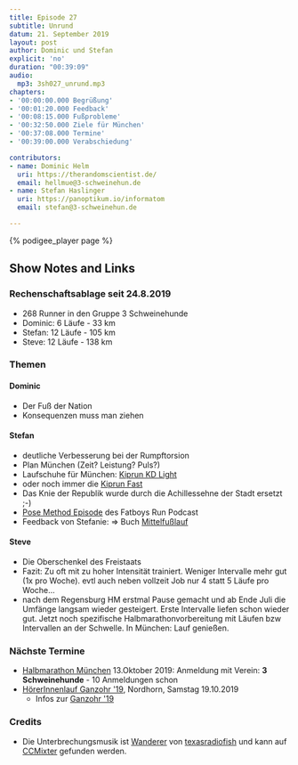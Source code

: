 ```yaml
---
title: Episode 27
subtitle: Unrund
datum: 21. September 2019
layout: post
author: Dominic und Stefan
explicit: 'no'
duration: "00:39:09"
audio:
  mp3: 3sh027_unrund.mp3
chapters:
- '00:00:00.000 Begrüßung'
- '00:01:20.000 Feedback'
- '00:08:15.000 Fußprobleme'
- '00:32:50.000 Ziele für München'
- '00:37:08.000 Termine'
- '00:39:00.000 Verabschiedung'

contributors:
- name: Dominic Helm
  uri: https://therandomscientist.de/
  email: hellmue@3-schweinehun.de
- name: Stefan Haslinger
  uri: https://panoptikum.io/informatom
  email: stefan@3-schweinehun.de

---
```


{% podigee_player page %}

## Show Notes and Links

### Rechenschaftsablage seit 24.8.2019

* 268 Runner in den Gruppe 3 Schweinehunde
* Dominic: 6 Läufe -  33 km
* Stefan: 12 Läufe - 105 km
* Steve: 12 Läufe - 138 km


### Themen

#### Dominic

* Der Fuß der Nation
* Konsequenzen muss man ziehen

#### Stefan

* deutliche Verbesserung bei der Rumpftorsion
* Plan München (Zeit? Leistung? Puls?)
* Laufschuhe für München:
  [Kiprun KD Light](https://www.decathlon.at/laufschuhe-kiprun-kd-light-id_8519141.html)
* oder noch immer die
  [Kiprun Fast](https://www.decathlon.at/laufschuhe-kiprun-fast-herren-id_8505365.html)
* Das Knie der Republik wurde durch die Achillessehne der Stadt ersetzt ;-)
* [Pose Method Episode](http://fatboysrun.de/fatboysrun-episode-103-ueberzeugt-pose-method-mit-wieland-heiser/)
  des Fatboys Run Podcast
* Feedback von Stefanie: =>
  Buch [Mittelfußlauf](https://www.amazon.de/Mittelfu%C3%9Flauf-Biomechanische-Grundlagen-praktische-effektivsten/dp/3767911140)


#### Steve

* Die Oberschenkel des Freistaats
* Fazit: Zu oft mit zu hoher Intensität trainiert. Weniger Intervalle mehr gut
  (1x pro Woche). evtl auch neben vollzeit Job nur 4 statt 5 Läufe pro Woche...
* nach dem Regensburg HM erstmal Pause gemacht und ab Ende Juli die Umfänge
  langsam wieder gesteigert. Erste Intervalle liefen schon wieder gut. Jetzt
  noch spezifische Halbmarathonvorbereitung mit Läufen bzw Intervallen an der
  Schwelle. In München: Lauf genießen.


### Nächste Termine

* [Halbmarathon München](https://www.abavent.de/anmeldeservice/334/1444/3883/?de)
  13.Oktober 2019: Anmeldung mit Verein: **3 Schweinehunde** - 10 Anmeldungen schon
* [HörerInnenlauf Ganzohr '19](https://www.strava.com/clubs/313076/group_events/582086),
  Nordhorn, Samstag 19.10.2019
  * Infos zur
    [Ganzohr '19](https://wissenschaftspodcasts.de/blog/wisspod/ganzohr2019-infos-und-anmeldung/)


### Credits

* Die Unterbrechungsmusik ist
  [Wanderer](http://ccmixter.org/files/texasradiofish/60097) von
  [texasradiofish](http://ccmixter.org/people/texasradiofish) und kann auf
  [CCMixter](http://ccmixter.org/) gefunden werden.